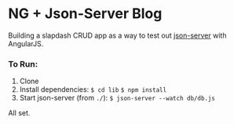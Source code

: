 # NG + Json-Server Blog

Building a slapdash CRUD app as a way to test out 
[json-server](https://github.com/typicode/json-server) with AngularJS.

### To Run:

1. Clone
1. Install dependencies: `$ cd lib` `$ npm install`
1. Start json-server (from `./`): `$ json-server --watch db/db.js`

All set.
